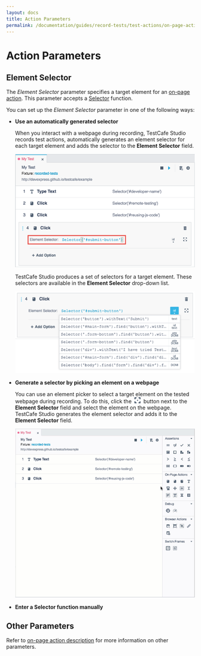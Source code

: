 ```yaml
---
layout: docs
title: Action Parameters
permalink: /documentation/guides/record-tests/test-actions/on-page-actions/action-parameters.html
---
```

# Action Parameters

## Element Selector

The *Element Selector* parameter specifies a target element for an [on-page action](README.md). This parameter accepts a [Selector](https://devexpress.github.io/testcafe/documentation/test-api/selecting-page-elements/selectors/) function.

You can set up the *Element Selector* parameter in one of the following ways:

* **Use an automatically generated selector**

    When you interact with a webpage during recording, TestCafe Studio records test actions, automatically generates an element selector for each target element and adds the selector to the **Element Selector** field.

    ![Element selector](../../../../../images/actions/element-selector.png)

    TestCafe Studio produces a set of selectors for a target element. These selectors are available in the **Element Selector** drop-down list.

    ![Selectors list](../../../../../images/actions/selectors-list.png)

* **Generate a selector by picking an element on a webpage**

    You can use an element picker to select a target element on the tested webpage during recording. To do this, click the ![Element Picker](../../../../../images/getting-started/element-picker-icon.png) button next to the **Element Selector** field and select the element on the webpage. TestCafe Studio generates the element selector and adds it to the **Element Selector** field.

    ![Picking an element](../../../../../images/guides/picking-element.gif)

* **Enter a Selector function manually**

## Other Parameters

Refer to [on-page action description](README.md) for more information on other parameters.
